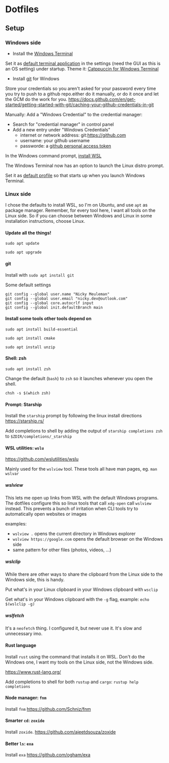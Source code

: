# Dotfiles

## Setup

### Windows side

- Install the [Windows Terminal](https://github.com/microsoft/terminal)

Set it as [default terminal application](https://learn.microsoft.com/en-us/windows/terminal/customize-settings/startup#default-terminal-application) in the settings (need the GUI as this is an OS setting) under startup.
Theme it: [Catppuccin for Windows Terminal](https://github.com/catppuccin/windows-terminal)

- Install [git](https://git-scm.com/) for Windows

Store your credentials so you aren't asked for your password every time you try to push to a github repo.either do it manually, or do it once and let the GCM do the work for you.
https://docs.github.com/en/get-started/getting-started-with-git/caching-your-github-credentials-in-git

Manually: Add a "Windows Credential" to the credential manager:
- Search for "credential manager" in control panel
- Add a new entry under "Windows Credentials"
    - internet or network address: git:https://github.com
    - username: your github username
    - passworde: a [github personal access token](https://docs.github.com/en/authentication/keeping-your-account-and-data-secure/managing-your-personal-access-tokens)

In the Windows command prompt, [install WSL](https://learn.microsoft.com/en-us/windows/wsl/install)

The Windows Terminal now has an option to launch the Linux distro prompt.

Set it as [default profile](https://learn.microsoft.com/en-us/windows/terminal/customize-settings/startup#default-profile) so that starts up when you launch Windows Terminal.

### Linux side

I chose the defaults to install WSL, so I'm on Ubuntu, and use `apt` as package manager.
Remember, for every tool here, I want all tools on the Linux side.
So if you can choose between Windows and Linux in some installation instructions, choose Linux.

#### Update all the things!

`sudo apt update`

`sudo apt upgrade`

#### git

Install with `sudo apt install git`

Some default settings
```
git config --global user.name "Nicky Meuleman"
git config --global user.email "nicky.dev@outlook.com"
git config --global core.autocrlf input
git config --global init.defaultBranch main
```

#### Install some tools other tools depend on

`sudo apt install build-essential`

`sudo apt install cmake`

`sudo apt install unzip`

#### Shell: zsh

`sudo apt install zsh`

Change the default (`bash`) to `zsh` so it launches whenever you open the shell.

`chsh -s $(which zsh)`

#### Prompt: Starship

Install the `starship` prompt by following the linux install directions
https://starship.rs/

Add completions to shell by adding the output of `starship completions zsh` to `$ZDIR/completions/_starship`

#### WSL utilities: `wslu`

https://github.com/wslutilities/wslu

Mainly used for the `wslview` tool.
These tools all have man pages, eg. `man wslvar`

##### wslview

This lets me open up links from WSL with the default Windows programs.
The dotfiles configure this so linux tools that call `xdg-open` call `wslview` instead.
This prevents a bunch of irritation when CLI tools try to automatically open websites or images

examples:
- `wslview .` opens the current directory in Windows explorer
- `wslview https://google.com` opens the default browser on the Windows side
- same pattern for other files (photos, videos, ...)

##### wslclip

While there are other ways to share the clipboard from the Linux side to the Windows side, this is handy.

Put what's in your Linux clipboard in your Windows clipboard with `wsclip`

Get what's in your Windows clipboard with the `-g` flag, example: `echo $(wslclip -g)`

##### wslfetch

It's a `neofetch` thing.
I configured it, but never use it.
It's slow and unnecessary imo.

#### Rust language

Install `rust` using the command that installs it on WSL.
Don't do the Windows one, I want my tools on the Linux side, not the Windows side.

https://www.rust-lang.org/

Add completions to shell for both `rustup` and `cargo`: `rustup help completions`

#### Node manager: `fnm`

Install `fnm`
https://github.com/Schniz/fnm

#### Smarter `cd`: `zoxide`

Install `zoxide`.
https://github.com/ajeetdsouza/zoxide

#### Better `ls`: `exa`

Install `exa`
https://github.com/ogham/exa